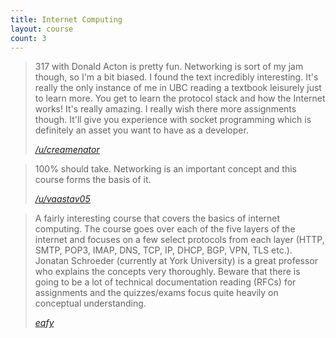 ```yaml
---
title: Internet Computing
layout: course
count: 3
---
```


> 317 with Donald Acton is pretty fun. Networking is sort of my jam though, so I'm a bit biased. I found the text incredibly interesting. It's really the only instance of me in UBC reading a textbook leisurely just to learn more. You get to learn the protocol stack and how the Internet works! It's really amazing. I really wish there more assignments though. It'll give you experience with socket programming which is definitely an asset you want to have as a developer.
>
> <cite><a href="https://www.reddit.com/r/UBC/comments/1zo80v/recommended_300level_cpsc_course/cfvk5zf">/u/creamenator</a></cite>

> 100% should take. Networking is an important concept and this course forms the basis of it.
>
> <cite><a href="https://www.reddit.com/r/UBC/comments/bsasu1/comp_sci_courses_at_ubc/eom20bx">/u/vaastav05</a></cite>

> A fairly interesting course that covers the basics of internet computing. The course goes over each of the five layers of the internet and focuses on a few select protocols from each layer (HTTP, SMTP, POP3, IMAP, DNS, TCP, IP, DHCP, BGP, VPN, TLS etc.). Jonatan Schroeder (currently at York University) is a great professor who explains the concepts very thoroughly. Beware that there is going to be a lot of technical documentation reading (RFCs) for assignments and the quizzes/exams focus quite heavily on conceptual understanding.
>
> <cite><a href="https://github.com/eqfy">eqfy</a></cite>
